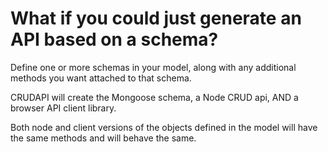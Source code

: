 # What if you could just generate an API based on a schema?

Define one or more schemas in your model, along with any additional methods you want attached to that schema.

CRUDAPI will create the Mongoose schema, a Node CRUD api, AND a browser API client library.

Both node and client versions of the objects defined in the model will have the same methods and will behave the same.
